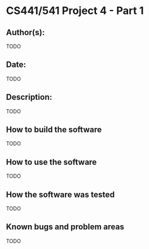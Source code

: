 # CS441/541 Project 4 - Part 1

## Author(s):

TODO


## Date:

TODO


## Description:

TODO


## How to build the software

TODO


## How to use the software

TODO


## How the software was tested

TODO


## Known bugs and problem areas

TODO
